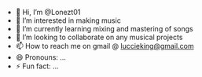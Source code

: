 - 👋 Hi, I’m @Lonezt01
- 👀 I’m interested in making music
- 🌱 I’m currently learning mixing and mastering of songs
- 💞️ I’m looking to collaborate on any musical projects 
- 📫 How to reach me on gmail @ luccieking@gmail.com
- 😄 Pronouns: ...
- ⚡ Fun fact: ...

<!---
Lonezt01/Lonezt01 is a ✨ special ✨ repository because its `README.md` (this file) appears on your GitHub profile.
You can click the Preview link to take a look at your changes.
--->
